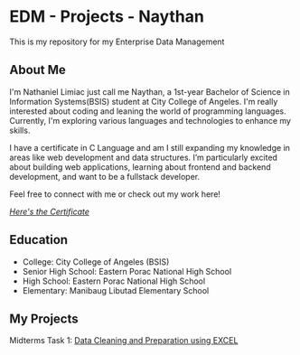 # EDM - Projects - Naythan
This is my repository for my Enterprise Data Management
## About Me
I'm Nathaniel Limiac just call me Naythan, a 1st-year Bachelor of Science in Information Systems(BSIS) student at City College of Angeles. I'm really interested about coding and leaning the world of programming languages. Currently, I'm exploring various languages and technologies to enhance my skills.

I have a certificate in C Language and am I still expanding my knowledge in areas like web development and data structures. I’m particularly excited about building web applications, learning about frontend and backend development, and want to be a fullstack developer.

Feel free to connect with me or check out my work here!

[*Here's the Certificate*](Certificate/Partner-_CLA_-_Programming_Essentials_in_C_certificate_nlimiac24-0228-cca-edu-ph_937351ad-c137-4407-9169-5046bf2376d6.pdf)
## Education
- College: City College of Angeles (BSIS)
- Senior High School: Eastern Porac National High School
- High School: Eastern Porac National High School
- Elementary: Manibaug Libutad Elementary School
## My Projects
Midterms Task 1: [Data Cleaning and Preparation using EXCEL](https://github.com/NaythanIsME/EDM-Portfolio/tree/main/Midterm%20Task%201)
